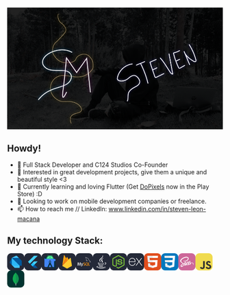 ![My Designer Logo :D](https://github.com/Steven-Leon-007/Steven-Leon-007/blob/main/github-readme-foto.png?raw=true)

## Howdy!

- 👋 Full Stack Developer and C124 Studios Co-Founder
- 👀 Interested in great development projects, give them a unique and beautiful style <3
- 🌱 Currently learning and loving Flutter (Get [DoPixels](https://play.google.com/store/apps/details?id=com.c124studios.dopixels&pcampaignid=web_share) now in the Play Store) :D
- 💞️ Looking to work on mobile development companies or freelance.
- 📫 How to reach me // LinkedIn: www.linkedin.com/in/steven-leon-macana

## My technology Stack:
[<img align="left" alt="Dart" width="40px" src="https://github.com/tandpfun/skill-icons/blob/main/icons/Dart-Dark.svg" />](Dart)
[<img align="left" alt="Flutter" width="40px" src="https://github.com/tandpfun/skill-icons/blob/main/icons/Flutter-Dark.svg" />](Flutter)
[<img align="left" alt="Android-Studio" width="40px" src="https://github.com/tandpfun/skill-icons/blob/main/icons/AndroidStudio-Dark.svg" />](Android-Studio)
[<img align="left" alt="Firebase" width="40px" src="https://github.com/tandpfun/skill-icons/blob/main/icons/Firebase-Dark.svg" />](Firebase)
[<img align="left" alt="MySQL" width="40px" src="https://github.com/tandpfun/skill-icons/blob/main/icons/MySQL-Dark.svg" />](MySQL)
[<img align="left" alt="Java" width="40px" src="https://github.com/tandpfun/skill-icons/blob/main/icons/Java-Dark.svg" />](Java)
[<img align="left" alt="NodeJS" width="40px" src="https://github.com/tandpfun/skill-icons/blob/main/icons/NodeJS-Dark.svg" />](NodeJS)
[<img align="left" alt="ExpressJS" width="40px" src="https://github.com/tandpfun/skill-icons/blob/main/icons/ExpressJS-Dark.svg" />](ExpressJS)
[<img align="left" alt="HTML" width="40px" src="https://github.com/tandpfun/skill-icons/blob/main/icons/HTML.svg" />](HTML)
[<img align="left" alt="CSS" width="40px" src="https://github.com/tandpfun/skill-icons/blob/main/icons/CSS.svg" />](CSS)
[<img align="left" alt="SASS" width="40px" src="https://github.com/tandpfun/skill-icons/blob/main/icons/Sass.svg" />](SASS)
[<img align="left" alt="JavaScript" width="40px" src="https://github.com/tandpfun/skill-icons/blob/main/icons/JavaScript.svg" />](JavaScript)
[<img align="left" alt="MongoDB" width="40px" src="https://github.com/tandpfun/skill-icons/blob/main/icons/MongoDB.svg" />](MongoDB)
<!---
Steven-Leon-007/Steven-Leon-007 is a ✨ special ✨ repository because its `README.md` (this file) appears on your GitHub profile.
You can click the Preview link to take a look at your changes.
--->
